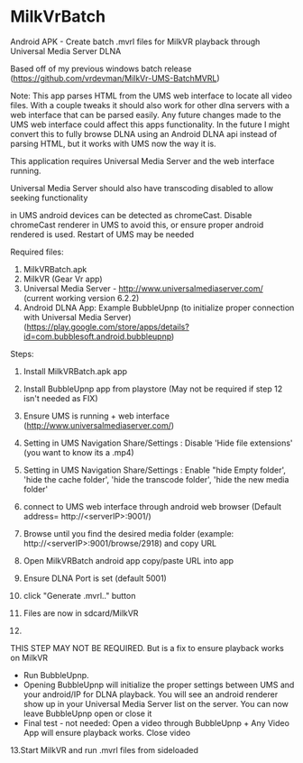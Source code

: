 # MilkVrBatch
Android APK - Create batch .mvrl files for MilkVR playback through Universal Media Server DLNA

Based off of my previous windows batch release (https://github.com/vrdevman/MilkVr-UMS-BatchMVRL)

Note: This app parses HTML from the UMS web interface to locate all video files. With a couple tweaks it should also work for other dlna servers with a web interface that can be parsed easily. Any future changes made to the UMS web interface could affect this apps functionality. In the future I might convert this to fully browse DLNA using an Android DLNA api instead of parsing HTML, but it works with UMS now the way it is.

This application requires Universal Media Server and the web interface running.

Universal Media Server should also have transcoding disabled to allow seeking functionality

in UMS android devices can be detected as chromeCast. Disable chromeCast renderer in UMS to avoid this, or ensure proper android rendered is used. Restart of UMS may be needed

Required files:

1.  MilkVRBatch.apk
2.  MilkVR (Gear Vr app)
3.  Universal Media Server - http://www.universalmediaserver.com/ (current working version 6.2.2)
4.  Android DLNA App: Example BubbleUpnp (to initialize proper connection with Universal Media Server)
    (https://play.google.com/store/apps/details?id=com.bubblesoft.android.bubbleupnp)


Steps:

1. Install MilkVRBatch.apk app
2. Install BubbleUpnp app from playstore (May not be required if step 12 isn't needed as FIX)
3. Ensure UMS is running + web interface (http://www.universalmediaserver.com/)
4. Setting in UMS Navigation Share/Settings : Disable 'Hide file extensions' (you want to know its a .mp4)
5. Setting in UMS Navigation Share/Settings : Enable "hide Empty folder', 'hide the cache folder', 'hide the transcode folder', 'hide     the new media folder'
6. connect to UMS web interface through android web browser (Default address= http://\<serverIP\>:9001/)
7. Browse until you find the desired media folder (example: http://\<serverIP\>:9001/browse/2918) and copy URL
8. Open MilkVRBatch android app copy/paste URL into app 
9. Ensure DLNA Port is set (default 5001)
10. click "Generate .mvrl.." button
11. Files are now in sdcard/MilkVR
 
12.
THIS STEP MAY NOT BE REQUIRED. But is a fix to ensure playback works on MilkVR

  - Run BubbleUpnp.
  - Opening BubbleUpnp will initialize the proper settings between UMS and your android/IP for DLNA playback. You will see an android      renderer show up in your Universal Media Server list on the server. You can now leave BubbleUpnp open or close it
  - Final test - not needed: Open a video through BubbleUpnp + Any Video App will ensure playback works. Close video

13.Start MilkVR and run .mvrl files from sideloaded
